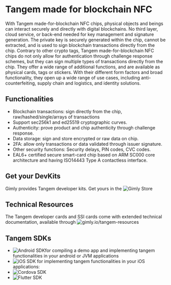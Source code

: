 # Tangem made for blockchain NFC
With Tangem made-for-blockchain NFC chips, physical objects and beings can interact securely and directly with digital blockchains. No third layer, cloud service, or back-end needed for key management and signature generation. The private key is securely generated within the chip, cannot be extracted, and is used to sign blockchain transactions directly from the chip. Contrary to other crypto tags, Tangem made-for-blockchain NFC chips do not only allow for authentication through challenge response schemes, but they can sign multiple types of transactions directly from the chip. They offer a wide range of additional functions, and are available as physical cards, tags or stickers. With their different form factors and broad functionality, they open up a wide range of use cases, including anti-counterfeiting, supply chain and logistics, and identity solutions.

## Functionalities
* Blockchain transactions: sign directly from the chip, raw/hashed/single/arrays of transactions
* Support sec256k1 and ed25519 cryptographic curves. 
* Authenticity: prove product and chip authenticity through challenge response.
* Data storage: sign and store encrypted or raw data on chip.
* 2FA: allow only transactions or data validated through issuer signature.
* Other security functions: Security delays, PIN codes, CVC codes.
* EAL6+ certified secure smart-card chip based on ARM SC000 core architecture and having ISO14443 Type A contactless interface.

## Get your DevKits
Gimly provides Tangem developer kits. Get yours in the ![Gimly Store](https://www.gimly.io/store)

## Technical Resources
The Tangem developer cards and SSI cards come with extended technical documentation, available through ![gimly.io/tangem-resources](https://www.gimly.io/tangem-resources)

## Tangem SDKs
* ![Android SDK](https://github.com/Gimly-Blockchain/tangem-sdk-android)for compiling a demo app and implementing tangem functionalities in your android or JVM applications
* ![iOS SDK](https://github.com/Gimly-Blockchain/tangem-sdk-ios) for implementing tangem functionalities in your iOS applications: 
* ![Cordova SDK](https://github.com/Gimly-Blockchain/tangem-sdk-cordova) 
* ![Flutter SDK](https://github.com/Gimly-Blockchain/tangem-sdk-flutter)


